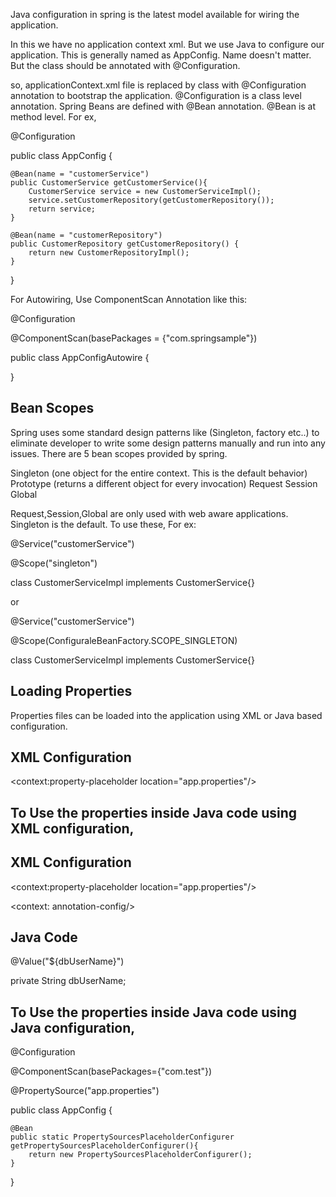 Java configuration in spring is the latest model available for wiring the application.

In this we have no application context xml. But we use Java to configure our application. This is generally named as AppConfig. Name doesn't matter. But the class should be annotated with @Configuration.

so, applicationContext.xml file is replaced by class with @Configuration annotation to bootstrap the application. @Configuration is a class level annotation. Spring Beans are defined with @Bean annotation. @Bean is at method level. For ex,


@Configuration

public class AppConfig {

	@Bean(name = "customerService")
	public CustomerService getCustomerService(){
		CustomerService service = new CustomerServiceImpl();
		service.setCustomerRepository(getCustomerRepository());
		return service;
	}

	@Bean(name = "customerRepository")
	public CustomerRepository getCustomerRepository() {
		return new CustomerRepositoryImpl();
	}
}

For Autowiring, Use ComponentScan Annotation like this:

@Configuration

@ComponentScan(basePackages = {"com.springsample"})

public class AppConfigAutowire {
	
}


Bean Scopes
-----------
Spring uses some standard design patterns like (Singleton, factory etc..) to eliminate developer to write some design patterns manually and run into any issues. There are 5 bean scopes provided by spring.


Singleton (one object for the entire context. This is the default behavior)
Prototype (returns a different object for every invocation)
Request
Session
Global

Request,Session,Global are only used with web aware applications. Singleton is the default. To use these, For ex:

@Service("customerService")

@Scope("singleton")

class CustomerServiceImpl implements CustomerService{}

or 

@Service("customerService")

@Scope(ConfiguraleBeanFactory.SCOPE_SINGLETON)

class CustomerServiceImpl implements CustomerService{}


Loading Properties
------------------
Properties files can be loaded into the application using XML or Java based configuration. 

XML Configuration
-----------------
<context:property-placeholder location="app.properties"/>
<bean name="customerRepository" class="com.test.CustomerRepositoryImpl">
	<property name="dbUserName" value="${dbUserName}"/>
</bean>

To Use the properties inside Java code using XML configuration,
---------------------------------------------------------------
XML Configuration
-----------------
&lt;context:property-placeholder location="app.properties"/&gt;

&lt;context: annotation-config/&gt;

Java Code
---------

@Value("${dbUserName}")

private String dbUserName;

To Use the properties inside Java code using Java configuration,
----------------------------------------------------------------

@Configuration

@ComponentScan(basePackages={"com.test"})

@PropertySource("app.properties")

public class AppConfig {
	
	@Bean
	public static PropertySourcesPlaceholderConfigurer getPropertySourcesPlaceholderConfigurer(){
		return new PropertySourcesPlaceholderConfigurer();
	}
}

